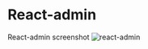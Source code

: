 # React-admin
React-admin screenshot
![react-admin](https://raw.githubusercontent.com/kothing/react-admin/master/screenshot.jpg "可选标题")
